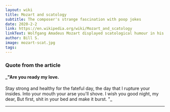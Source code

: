 ```yaml
---
layout: wiki
title: Mozart and scatology
subtitle: The composer's strange fascination with poop jokes
date: 2020-2-2
link: https://en.wikipedia.org/wiki/Mozart_and_scatology
linkText: Wolfgang Amadeus Mozart displayed scatological humour in his letters and a few recreational compositions.
author: Bill S.
image: mozart-scat.jpg
tags:
---
```


### Quote from the article

#### _"Are you ready my love.
Stay strong and healthy for the fateful day,
the day that I rupture your insides.
Into your mouth your arse you'll shove.
I wish you good night, my dear,
But first, shit in your bed and make it burst.
"_

---
